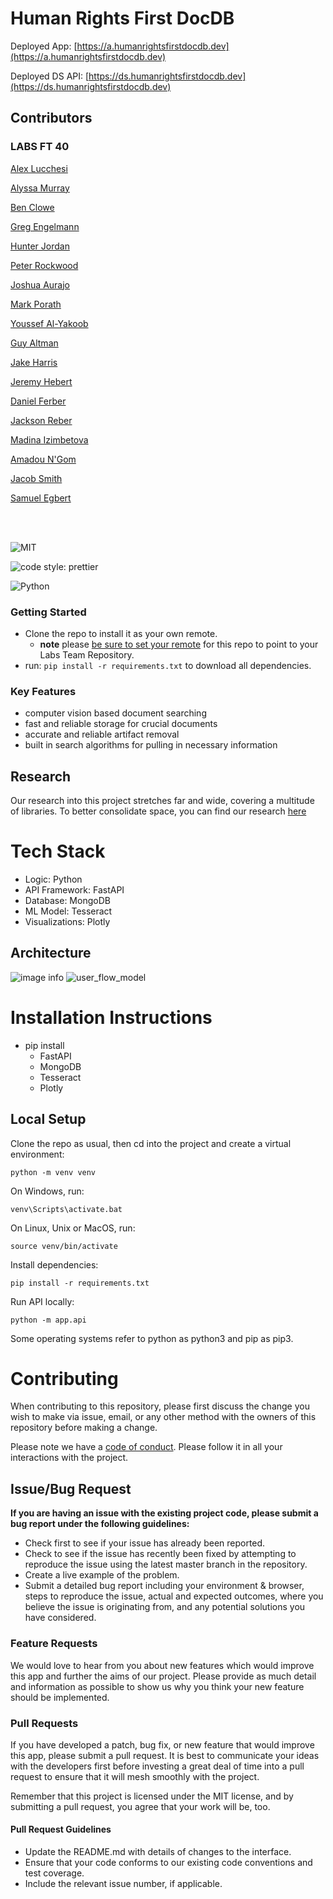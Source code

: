 # Human Rights First DocDB

Deployed App: [https://a.humanrightsfirstdocdb.dev](https://a.humanrightsfirstdocdb.dev)

Deployed DS API: [https://ds.humanrightsfirstdocdb.dev](https://ds.humanrightsfirstdocdb.dev)


## Contributors

### LABS FT 40
[Alex Lucchesi](https://github.com/lucchesia7) 

[Alyssa Murray](https://github.com/dagtag)  

[Ben Clowe](https://github.com/benclowe29)

[Greg Engelmann](https://github.com/engegreg) 

[Hunter Jordan](https://github.com/Hunter-Jordan)

[Peter Rockwood](https://github.com/prockwood)

[Joshua Aurajo](https://github.com/joshua-aurajo)

[Mark Porath](https://github.com/m-rath)

[Youssef Al-Yakoob](https://github.com/yalyakoob)

[Guy Altman](https://github.com/galtman5)

[Jake Harris](https://github.com/theawesomejaik)

[Jeremy Hebert](https://github.com/jhebert1994)

[Daniel Ferber](https://github.com/Daos21912)

[Jackson Reber](https://github.com/JacksonReber)

[Madina Izimbetova](https://github.com/madina-iz)

[Amadou N'Gom](https://github.com/Amadou23)

[Jacob Smith](https://github.com/fleekz)

[Samuel Egbert](https://github.com/Samuel-Egbert31415)


<br>
<br>

![MIT](https://img.shields.io/packagist/l/doctrine/orm.svg)  

![code style: prettier](https://img.shields.io/badge/code_style-prettier-ff69b4.svg?style=flat-square) 

![Python](https://img.shields.io/pypi/pyversions/VS)


### Getting Started
- Clone the repo to install it as your own remote.
  - **note** please [be sure to set your remote](https://help.github.jp/enterprise/2.11/user/articles/changing-a-remote-s-url/) for this repo to point to your Labs Team Repository.
- run: `pip install -r requirements.txt` to download all dependencies.


### Key Features

- computer vision based document searching  
- fast and reliable storage for crucial documents 
- accurate and reliable artifact removal
- built in search algorithms for pulling in necessary information


## Research
Our research into this project stretches far and wide, covering a multitude of libraries. To better consolidate space, you can find our research [here](./assets/research.md)


# Tech Stack

- Logic: Python
- API Framework: FastAPI
- Database: MongoDB
- ML Model: Tesseract
- Visualizations: Plotly

## Architecture

![image info](./assets/DS_structural_diagram_v3.png)
![user_flow_model](./assets/user_flow_diagram.png)

# Installation Instructions

- pip install 
  - FastAPI
  - MongoDB
  - Tesseract
  - Plotly  

## Local Setup
Clone the repo as usual, then cd into the project and create a virtual environment:
```
python -m venv venv
```
On Windows, run:
```
venv\Scripts\activate.bat
```
On Linux, Unix or MacOS, run:
```
source venv/bin/activate
```
Install dependencies:
```
pip install -r requirements.txt
```
Run API locally:
```
python -m app.api
```
Some operating systems refer to python as python3 and pip as pip3.

# Contributing

When contributing to this repository, please first discuss the change you wish to make via issue, email, or any other method with the owners of this repository before making a change.

Please note we have a [code of conduct](./CODE_OF_CONDUCT.md). Please follow it in all your interactions with the project.

## Issue/Bug Request

**If you are having an issue with the existing project code, please submit a bug report under the following guidelines:**

- Check first to see if your issue has already been reported.
- Check to see if the issue has recently been fixed by attempting to reproduce the issue using the latest master branch in the repository.
- Create a live example of the problem.
- Submit a detailed bug report including your environment & browser, steps to reproduce the issue, actual and expected outcomes, where you believe the issue is originating from, and any potential solutions you have considered.

### Feature Requests

We would love to hear from you about new features which would improve this app and further the aims of our project. Please provide as much detail and information as possible to show us why you think your new feature should be implemented.

### Pull Requests

If you have developed a patch, bug fix, or new feature that would improve this app, please submit a pull request. It is best to communicate your ideas with the developers first before investing a great deal of time into a pull request to ensure that it will mesh smoothly with the project.

Remember that this project is licensed under the MIT license, and by submitting a pull request, you agree that your work will be, too.

#### Pull Request Guidelines

- Update the README.md with details of changes to the interface.
- Ensure that your code conforms to our existing code conventions and test coverage.
- Include the relevant issue number, if applicable.
